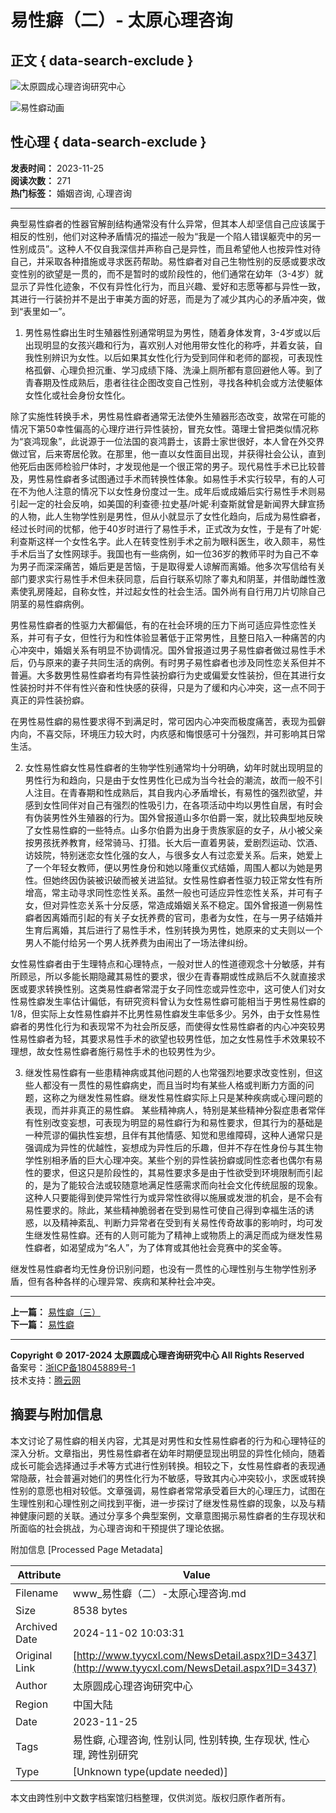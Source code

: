 # 易性癖（二）- 太原心理咨询

## 正文 { data-search-exclude }


![太原圆成心理咨询研究中心](upload/img/20190701084752.png)

![易性癖动画](upload/img/20170626091215.gif)

## 性心理 { data-search-exclude }

**发表时间：** 2023-11-25  
**阅读次数：** 271  
**热门标签：** 婚姻咨询, 心理咨询

---

典型易性癖者的性器官解剖结构通常没有什么异常，但其本人却坚信自己应该属于相反的性别，他们对这种矛盾情况的描述一般为“我是一个陷人错误躯壳中的另一性别成员”。这种人不仅自我深信并声称自己是异性，而且希望他人也按异性对待自己，并采取各种措施或寻求医药帮助。易性癖者对自己生物性别的反感或要求改变性别的欲望是一贯的，而不是暂时的或阶段性的，他们通常在幼年（3-4岁）就显示了异性化迹象，不仅有异性化行为，而且兴趣、爱好和志愿等都与异性一致，其进行一行装扮并不是出于审美方面的好恶，而是为了减少其内心的矛盾冲突，做到“表里如一”。

1. 男性易性癖出生时生殖器性别通常明显为男性，随着身体发育，3-4岁或以后出现明显的女孩兴趣和行为，喜欢别人对他用带女性化的称呼，并着女装，自我性别辨识为女性。以后如果其女性化行为受到同伴和老师的鄙视，可表现性格孤僻、心理负担沉重、学习成绩下降、洗澡上厕所都有意回避他人等。到了青春期及性成熟后，患者往往企图改变自己性别，寻找各种机会或方法使躯体女性化或社会身份女性化。

除了实施性转换手术，男性易性癖者通常无法使外生殖器形态改变，故常在可能的情况下第50幸性偏高的心理疗进行异性装扮，冒充女性。蔼理士曾把类似情况称为“哀鸿现象”，此说源于一位法国的哀鸿爵士，该爵士家世很好，本人曾在外交界做过官，后来寄居伦敦。在那里，他一直以女性面目出现，并获得社会公认，直到他死后由医师检验尸体时，才发现他是一个很正常的男子。现代易性手术已比较普及，男性易性癖者多试图通过手术而转换性体象。如易性手术实行较早，有的人可在不为他人注意的情况下以女性身份度过一生。成年后或成婚后实行易性手术则易引起一定的社会反响，如美国的利查德·拉史基/叶妮·利查斯就曾是新闻界大肆宣扬的人物，此人生物学性别是男性，但从小就显示了女性化趋向，后成为易性癖者，经过长时间的忧郁，他于40岁时进行了易性手术，正式改为女性，于是有了叶妮·利查斯这样一个女性名字。此人在转变性别手术之前为眼科医生，收入颇丰，易性手术后当了女性网球手。我国也有一些病例，如一位36岁的教师平时为自己不幸为男子而深深痛苦，婚后更是苦恼，于是取得爱人谅解而离婚。他多次写信给有关部门要求实行易性手术但未获同意，后自行联系切除了睾丸和阴茎，并借助雌性激素使乳房隆起，自称女性，并过起女性的社会生活。国外尚有自行用刀片切除自己阴茎的易性癖病例。

男性易性癖者的性驱力大都偏低，有的在社会环境的压力下尚可适应异性恋性关系，并可有子女，但性行为和性体验显著低于正常男性，且整日陷入一种痛苦的内心冲突中，婚姻关系有明显不协调情况。国外曾报道过男子易性癖者做过易性手术后，仍与原来的妻子共同生活的病例。有时男子易性癖者也涉及同性恋关系但并不普遍。大多数男性易性癖者均有异性装扮癖行为史或偏爱女性装扮，但在其进行女性装扮时并不伴有性兴奋和性快感的获得，只是为了缓和内心冲突，这一点不同于真正的异性装扮癖。

在男性易性癖的易性要求得不到满足时，常可因内心冲突而极度痛苦，表现为孤僻内向，不喜交际，环境压力较大时，内疚感和悔恨感可十分强烈，并可影响其日常生活。

2. 女性易性癖女性易性癖者的生物学性别通常均十分明确，幼年时就出现明显的男性行为和趋向，只是由于女性男性化已成为当今社会的潮流，故而一般不引人注目。在青春期和性成熟后，其自我内心矛盾增长，有易性的强烈欲望，并感到女性同伴对自己有强烈的性吸引力，在各项活动中均以男性自居，有时会有伪装男性外生殖器的行为。国外曾报道山多尔伯爵一案，就比较典型地反映了女性易性癖的一些特点。山多尔伯爵为出身于贵族家庭的女子，从小被父亲按男孩抚养教育，经常骑马、打猎。长大后一直着男装，爱剧烈运动、饮酒、访妓院，特别迷恋女性化强的女人，与很多女人有过恋爱关系。后来，她爱上了一个年轻女教师，便以男性身份和她以隆重仪式结婚，周围人都以为她是男性。但她终因伪装被识破而被关进监狱。女性易性癖者性驱力较正常女性有所增高，常主动寻求同性恋性关系。虽然一般也可适应异性恋性关系，并可有子女，但对异性恋关系十分反感，常造成婚姻关系不稳定。国外曾报道一例易性癖者因离婚而引起的有关子女抚养费的官司，患者为女性，在与一男子结婚并生育后离婚，其后进行了易性手术，性别转换为男性，她原来的丈夫则以一个男人不能付给另一个男人抚养费为由闹出了一场法律纠纷。

女性易性癖者由于生理特点和心理特点，一般对世人的性道德观念十分敏感，并有所顾忌，所以多能长期隐藏其易性的要求，很少在青春期或性成熟后不久就直接求医或要求转换性别。这类易性癖者常混于女子同性恋或异性恋中，这可使人们对女性易性癖发生率估计偏低，有研究资料曾认为女性易性癖可能相当于男性易性癖的1/8，但实际上女性易性癖并不比男性易性癖发生率低多少。另外，由于女性易性癖者的男性化行为和表现常不为社会所反感，而使得女性易性癖者的内心冲突较男性易性癖者为轻，其要求易性手术的欲望也较男性低，加之女性易性手术效果较不理想，故女性易性癖者施行易性手术的也较男性为少。

3. 继发性易性癖有一些患精神病或其他问题的人也常强烈地要求改变性别，但这些人都没有一贯性的易性癖病史，而且当时均有某些人格或判断力方面的问题，这称之为继发性易性癖。继发性易性癖实际上只是某种疾病或心理问题的表现，而并非真正的易性癖。 某些精神病人，特别是某些精神分裂症患者常伴有性别改变妄想，可表现为明显的易性癖行为和易性要求，但其行为的基础是一种荒谬的偏执性妄想，且伴有其他情感、知觉和思维障碍，这种人通常只是强调成为异性的优越性，妄想成为异性后的乐趣，但并不存在性身份与其生物学性别相矛盾的巨大心理冲突。某些个别的异性装扮癖或同性恋者也偶尔有易性的要求，但这只是阶段性的，其易性要求多是由于性欲受到环境限制而引起的，是为了能较合法或较随意地满足性感需求而向社会文化传统屈服的现象。这种人只要能得到使异常性行为或异常性欲得以施展或发泄的机会，是不会有易性要求的。除此，某些精神脆弱者在受到易性可使自己得到幸福生活的诱惑，以及精神紊乱、判断力异常者在受到有关易性传奇故事的影响时，均可发生继发性易性癖。还有的人则可能为了精神上或物质上的满足而成为继发性易性癖者，如渴望成为“名人”，为了体育或其他社会竞赛中的奖金等。

继发性易性癖者均无性身份识别问题，也没有一贯性的心理性别与生物学性别矛盾，但有各种各样的心理异常、疾病和某种社会冲突。

---

**上一篇：** [易性癖（三）](NewsDetail.aspx?ID=3441)  
**下一篇：** [易性癖](NewsDetail.aspx?ID=3436)

---

**Copyright © 2017-2024 太原圆成心理咨询研究中心 All Rights Reserved**  
备案号：[浙ICP备18045889号-1](http://www.beian.miit.gov.cn/)   
技术支持：[腾云网](http://www.400301.com/)

## 摘要与附加信息

<!-- tcd_abstract -->
本文讨论了易性癖的相关内容，尤其是对男性和女性易性癖者的行为和心理特征的深入分析。文章指出，男性易性癖者在幼年时期便显现出明显的异性化倾向，随着成长可能会选择通过手术等方式进行性别转换。相较之下，女性易性癖者的表现通常隐蔽，社会普遍对她们的男性化行为不敏感，导致其内心冲突较小，求医或转换性别的意愿也相对较低。文章强调，易性癖者常常承受着巨大的心理压力，试图在生理性别和心理性别之间找到平衡，进一步探讨了继发性易性癖的现象，以及与精神健康问题的关联。通过分享多个典型案例，文章意图揭示易性癖者的生存现状和所面临的社会挑战，为心理咨询和干预提供了理论依据。
<!-- tcd_abstract_end -->

附加信息 [Processed Page Metadata]

| Attribute       | Value                                  |
|-----------------|----------------------------------------|
| Filename        | www_易性癖（二）-太原心理咨询.md                             |
| Size            | 8538 bytes                           |
| Archived Date   | 2024-11-02 10:03:31                             |
| Original Link   | [http://www.tyycxl.com/NewsDetail.aspx?ID=3437](http://www.tyycxl.com/NewsDetail.aspx?ID=3437)                       |
| Author          | 太原圆成心理咨询研究中心                               |
| Region          | 中国大陆                               |
| Date            | 2023-11-25                                 |
| Tags            | 易性癖, 心理咨询, 性别认同, 性别转换, 生存现状, 性心理, 跨性别研究                                 |
| Type            | [Unknown type(update needed)]                                 |
<!-- tcd_table_end -->

本文由跨性别中文数字档案馆归档整理，仅供浏览。版权归原作者所有。
